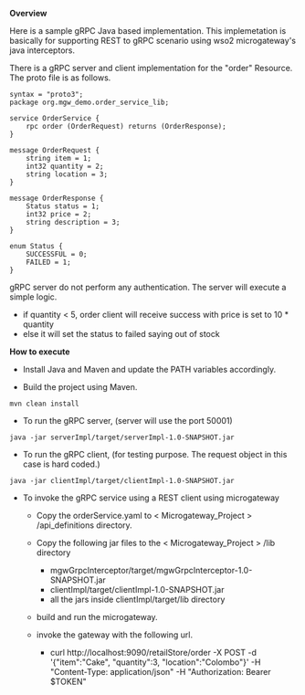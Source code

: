 **Overview**

Here is a sample gRPC Java based implementation. 
This implemetation is basically for supporting 
REST to gRPC scenario using wso2 microgateway's java 
interceptors.

There is a gRPC server and client implementation for the
"order" Resource. The proto file is as follows.
```
syntax = "proto3";
package org.mgw_demo.order_service_lib;

service OrderService {
    rpc order (OrderRequest) returns (OrderResponse);
}

message OrderRequest {
    string item = 1;
    int32 quantity = 2;
    string location = 3;
}

message OrderResponse {
    Status status = 1;
    int32 price = 2;
    string description = 3;
}

enum Status {
    SUCCESSFUL = 0;
    FAILED = 1;
}
```

gRPC server do not perform any authentication. The server will
execute a simple logic.
- if quantity < 5, order client will receive success with
price is set to 10 * quantity
- else it will set the status to failed saying out of stock 

**How to execute**
- Install Java and Maven and update the PATH variables accordingly.

- Build the project using Maven.

`mvn clean install`

- To run the gRPC server, (server will use the port 50001)

`java -jar serverImpl/target/serverImpl-1.0-SNAPSHOT.jar `

- To run the gRPC client, (for testing purpose. The 
request object in this case is hard coded.)

`java -jar clientImpl/target/clientImpl-1.0-SNAPSHOT.jar`

- To invoke the gRPC service using a REST client using 
microgateway
    - Copy the orderService.yaml to < Microgateway_Project > /api_definitions directory.
    - Copy the following jar files to the < Microgateway_Project > /lib 
    directory
        - mgwGrpcInterceptor/target/mgwGrpcInterceptor-1.0-SNAPSHOT.jar
        - clientImpl/target/clientImpl-1.0-SNAPSHOT.jar
        - all the jars inside clientImpl/target/lib directory
    - build and run the microgateway.
    - invoke the gateway with the following url.
    
        - curl http://localhost:9090/retailStore/order -X POST -d '{"item":"Cake", "quantity":3, "location":"Colombo"}' -H "Content-Type: application/json" -H "Authorization: Bearer $TOKEN"
